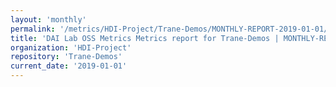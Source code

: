 ```yaml
---
layout: 'monthly'
permalink: '/metrics/HDI-Project/Trane-Demos/MONTHLY-REPORT-2019-01-01/'
title: 'DAI Lab OSS Metrics Metrics report for Trane-Demos | MONTHLY-REPORT-2019-01-01'
organization: 'HDI-Project'
repository: 'Trane-Demos'
current_date: '2019-01-01'
---
```

